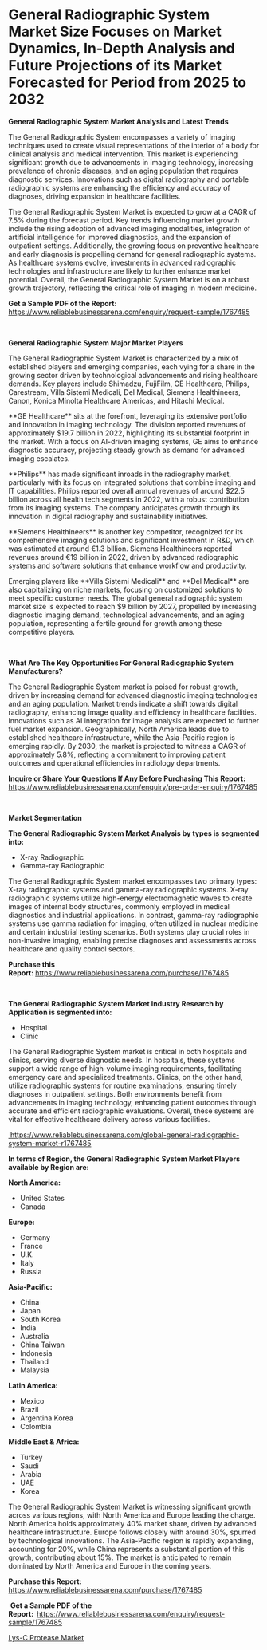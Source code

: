 <p><h1>General Radiographic System Market Size Focuses on Market Dynamics, In-Depth Analysis and Future Projections of its Market Forecasted for Period from 2025 to 2032</h1></p><p><strong>General Radiographic System Market Analysis and Latest Trends</strong></p>
<p><p>The General Radiographic System encompasses a variety of imaging techniques used to create visual representations of the interior of a body for clinical analysis and medical intervention. This market is experiencing significant growth due to advancements in imaging technology, increasing prevalence of chronic diseases, and an aging population that requires diagnostic services. Innovations such as digital radiography and portable radiographic systems are enhancing the efficiency and accuracy of diagnoses, driving expansion in healthcare facilities.</p><p>The General Radiographic System Market is expected to grow at a CAGR of 7.5% during the forecast period. Key trends influencing market growth include the rising adoption of advanced imaging modalities, integration of artificial intelligence for improved diagnostics, and the expansion of outpatient settings. Additionally, the growing focus on preventive healthcare and early diagnosis is propelling demand for general radiographic systems. As healthcare systems evolve, investments in advanced radiographic technologies and infrastructure are likely to further enhance market potential. Overall, the General Radiographic System Market is on a robust growth trajectory, reflecting the critical role of imaging in modern medicine.</p></p>
<p><strong>Get a Sample PDF of the Report:&nbsp;</strong> <a href="https://www.reliablebusinessarena.com/enquiry/request-sample/1767485?utm_campaign=2482&utm_medium=2&utm_source=Github&utm_content=ia&utm_term=05032025&utm_id=general-radiographic-system">https://www.reliablebusinessarena.com/enquiry/request-sample/1767485</a></p>
<p>&nbsp;</p>
<p><strong>General Radiographic System Major Market Players</strong></p>
<p><p>The General Radiographic System Market is characterized by a mix of established players and emerging companies, each vying for a share in the growing sector driven by technological advancements and rising healthcare demands. Key players include Shimadzu, FujiFilm, GE Healthcare, Philips, Carestream, Villa Sistemi Medicali, Del Medical, Siemens Healthineers, Canon, Konica Minolta Healthcare Americas, and Hitachi Medical.</p><p>**GE Healthcare** sits at the forefront, leveraging its extensive portfolio and innovation in imaging technology. The division reported revenues of approximately $19.7 billion in 2022, highlighting its substantial footprint in the market. With a focus on AI-driven imaging systems, GE aims to enhance diagnostic accuracy, projecting steady growth as demand for advanced imaging escalates.</p><p>**Philips** has made significant inroads in the radiography market, particularly with its focus on integrated solutions that combine imaging and IT capabilities. Philips reported overall annual revenues of around $22.5 billion across all health tech segments in 2022, with a robust contribution from its imaging systems. The company anticipates growth through its innovation in digital radiography and sustainability initiatives.</p><p>**Siemens Healthineers** is another key competitor, recognized for its comprehensive imaging solutions and significant investment in R&D, which was estimated at around €1.3 billion. Siemens Healthineers reported revenues around €19 billion in 2022, driven by advanced radiographic systems and software solutions that enhance workflow and productivity.</p><p>Emerging players like **Villa Sistemi Medicali** and **Del Medical** are also capitalizing on niche markets, focusing on customized solutions to meet specific customer needs. The global general radiographic system market size is expected to reach $9 billion by 2027, propelled by increasing diagnostic imaging demand, technological advancements, and an aging population, representing a fertile ground for growth among these competitive players.</p></p>
<p>&nbsp;</p>
<p><strong>What Are The Key Opportunities For General Radiographic System Manufacturers?</strong></p>
<p><p>The General Radiographic System market is poised for robust growth, driven by increasing demand for advanced diagnostic imaging technologies and an aging population. Market trends indicate a shift towards digital radiography, enhancing image quality and efficiency in healthcare facilities. Innovations such as AI integration for image analysis are expected to further fuel market expansion. Geographically, North America leads due to established healthcare infrastructure, while the Asia-Pacific region is emerging rapidly. By 2030, the market is projected to witness a CAGR of approximately 5.8%, reflecting a commitment to improving patient outcomes and operational efficiencies in radiology departments.</p></p>
<p><strong>Inquire or Share Your Questions If Any Before Purchasing This Report:</strong> <a href="https://www.reliablebusinessarena.com/enquiry/pre-order-enquiry/1767485?utm_campaign=2482&utm_medium=2&utm_source=Github&utm_content=ia&utm_term=05032025&utm_id=general-radiographic-system">https://www.reliablebusinessarena.com/enquiry/pre-order-enquiry/1767485</a></p>
<p>&nbsp;</p>
<p><strong>Market Segmentation</strong></p>
<p><strong>The General Radiographic System Market Analysis by types is segmented into:</strong></p>
<p><ul><li>X-ray Radiographic</li><li>Gamma-ray Radiographic</li></ul></p>
<p><p>The General Radiographic System market encompasses two primary types: X-ray radiographic systems and gamma-ray radiographic systems. X-ray radiographic systems utilize high-energy electromagnetic waves to create images of internal body structures, commonly employed in medical diagnostics and industrial applications. In contrast, gamma-ray radiographic systems use gamma radiation for imaging, often utilized in nuclear medicine and certain industrial testing scenarios. Both systems play crucial roles in non-invasive imaging, enabling precise diagnoses and assessments across healthcare and quality control sectors.</p></p>
<p><strong>Purchase this Report:&nbsp;</strong><a href="https://www.reliablebusinessarena.com/purchase/1767485?utm_campaign=2482&utm_medium=2&utm_source=Github&utm_content=ia&utm_term=05032025&utm_id=general-radiographic-system">https://www.reliablebusinessarena.com/purchase/1767485</a></p>
<p>&nbsp;</p>
<p><strong>The General Radiographic System Market Industry Research by Application is segmented into:</strong></p>
<p><ul><li>Hospital</li><li>Clinic</li></ul></p>
<p><p>The General Radiographic System market is critical in both hospitals and clinics, serving diverse diagnostic needs. In hospitals, these systems support a wide range of high-volume imaging requirements, facilitating emergency care and specialized treatments. Clinics, on the other hand, utilize radiographic systems for routine examinations, ensuring timely diagnoses in outpatient settings. Both environments benefit from advancements in imaging technology, enhancing patient outcomes through accurate and efficient radiographic evaluations. Overall, these systems are vital for effective healthcare delivery across various facilities.</p></p>
<p><a href="https://www.reliablebusinessarena.com/global-general-radiographic-system-market-r1767485?utm_campaign=2482&utm_medium=2&utm_source=Github&utm_content=ia&utm_term=05032025&utm_id=general-radiographic-system">&nbsp;https://www.reliablebusinessarena.com/global-general-radiographic-system-market-r1767485</a></p>
<p><strong>In terms of Region, the General Radiographic System Market Players available by Region are:</strong></p>
<p>
    <p> <strong> North America: </strong>
        <ul>
            <li>United States</li>
            <li>Canada</li>
        </ul>
        </p> 
    <p> <strong> Europe: </strong>
        <ul>
            <li>Germany</li>
            <li>France</li>
            <li>U.K.</li>
            <li>Italy</li>
            <li>Russia</li>
        </ul>
        </p> 
    <p> <strong> Asia-Pacific: </strong>
        <ul>
            <li>China</li>
            <li>Japan</li>
            <li>South Korea</li>
            <li>India</li>
            <li>Australia</li>
            <li>China Taiwan</li>
            <li>Indonesia</li>
            <li>Thailand</li>
            <li>Malaysia</li>
        </ul>
        </p> 
    <p> <strong> Latin America: </strong>
        <ul>
            <li>Mexico</li>
            <li>Brazil</li>
            <li>Argentina Korea</li>
            <li>Colombia</li>
        </ul>
        </p> 
    <p> <strong> Middle East & Africa: </strong>
        <ul>
            <li>Turkey</li>
            <li>Saudi</li>
            <li>Arabia</li>
            <li>UAE</li>
            <li>Korea</li>
        </ul>
    </p>
    </p>
<p><p>The General Radiographic System Market is witnessing significant growth across various regions, with North America and Europe leading the charge. North America holds approximately 40% market share, driven by advanced healthcare infrastructure. Europe follows closely with around 30%, spurred by technological innovations. The Asia-Pacific region is rapidly expanding, accounting for 20%, while China represents a substantial portion of this growth, contributing about 15%. The market is anticipated to remain dominated by North America and Europe in the coming years.</p></p>
<p><strong>Purchase this Report: </strong><a href="https://www.reliablebusinessarena.com/purchase/1767485?utm_campaign=2482&utm_medium=2&utm_source=Github&utm_content=ia&utm_term=05032025&utm_id=general-radiographic-system">https://www.reliablebusinessarena.com/purchase/1767485</a></p>
<p>&nbsp;<strong>Get a Sample PDF of the Report:&nbsp;&nbsp;</strong><a href="https://www.reliablebusinessarena.com/enquiry/request-sample/1767485?utm_campaign=2482&utm_medium=2&utm_source=Github&utm_content=ia&utm_term=05032025&utm_id=general-radiographic-system">https://www.reliablebusinessarena.com/enquiry/request-sample/1767485</a></p>
<p><strong></strong></p>
<p><p><a href="https://github.com/hartsockdonnette82/Market-Research-Report-List-1/blob/main/lys-c-protease-market.md?utm_campaign=2482&utm_medium=2&utm_source=Github&utm_content=ia&utm_term=05032025&utm_id=general-radiographic-system">Lys-C Protease Market</a></p></p>